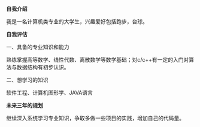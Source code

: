 **自我介绍**

我是一名计算机类专业的大学生，兴趣爱好包括跑步，台球。

**自我评估**

一、具备的专业知识和能力

  熟练掌握高等数学、线性代数、离散数学等数学基础；对c/c++有一定的入门对算法与数据结构有初步认识。

二、想学习的知识

  软件工程、计算机图形学、JAVA语言

**未来三年的规划**

  继续深入系统学习专业知识，争取多做一些项目的实践，增加自己的代码量。
<!---
qingmu177/qingmu177 is a ✨ special ✨ repository because its `README.md` (this file) appears on your GitHub profile.
You can click the Preview link to take a look at your changes.
--->
